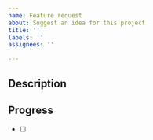 ```yaml
---
name: Feature request
about: Suggest an idea for this project
title: ''
labels: ''
assignees: ''

---
```


## Description
> 

## Progress
- [ ]
